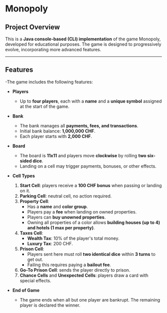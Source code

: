 # Monopoly 

## Project Overview
This is a **Java console-based (CLI) implementation** of the game Monopoly, developed for educational purposes. The game is designed to progressively evolve, incorporating more advanced features.

---

## Features
-The game includes the following features:

- **Players**
  - Up to **four players**, each with a **name** and a **unique symbol** assigned at the start of the game.
  
- **Bank**
  - The bank manages all **payments, fees, and transactions**.
  - Initial bank balance: **1,000,000 CHF**.
  - Each player starts with **2,000 CHF**.

- **Board**
  - The board is **11x11** and players move **clockwise** by rolling **two six-sided dice**.
  - Landing on a cell may trigger payments, bonuses, or other effects.

- **Cell Types**
  1. **Start Cell**: players receive a **100 CHF bonus** when passing or landing on it.
  2. **Parking Cell**: neutral cell, no action required.
  3. **Property Cell**:  
     - Has a **name** and **color group**.
     - Players pay a **fee** when landing on owned properties.
     - Players can **buy unowned properties**.
     - Owning all properties of a color allows **building houses (up to 4) and hotels (1 max per property)**.
  4. **Taxes Cell**:  
     - **Wealth Tax**: 10% of the player's total money.  
     - **Luxury Tax**: 200 CHF.
  5. **Prison Cell**:  
     - Players sent here must roll **two identical dice** within **3 turns** to get out.  
     - Failing this requires paying a **bailout fee**.
  6. **Go-To Prison Cell**: sends the player directly to prison.
  7. **Chance Cells** and **Unexpected Cells**: players draw a card with special effects.
 

- **End of Game**
  - The game ends when all but one player are bankrupt. The remaining player is declared the winner.

